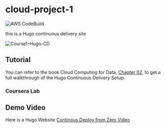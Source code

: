 # cloud-project-1

![AWS CodeBuild](https://codebuild.us-west-2.amazonaws.com/badges?uuid=eyJlbmNyeXB0ZWREYXRhIjoiT1Y0Wi9Zeko1NTJXVGtwSTdicW00M2RhSFlBNWRMNk5EQWVuMk04eU9NbFdsZDc5ck13UVZjVTQxdS8veWRuNmRFd3I1VUFMb2pCYzZWZ1Z5aWw1aFFvPSIsIml2UGFyYW1ldGVyU3BlYyI6ImNib1E0VjZBeGxkMEZVWVgiLCJtYXRlcmlhbFNldFNlcmlhbCI6MX0%3D&branch=main)

this is a Hugo continuous delivery site

![Course1-Hugo-CD](https://user-images.githubusercontent.com/58792/107864165-cd2d2580-6e27-11eb-8607-ed0b7d80c995.jpg)


## Tutorial
You can refer to the book Cloud Computing for Data, [Chapter 02](https://paiml.com/docs/home/books/cloud-computing-for-data/chapter02-cloud-foundations/), to get a full walkthrough of the Hugo Continuous Delivery Setup. 

### Coursera Lab





## Demo Video

Here is a Hugo Website [Continous Deploy from Zero Video](https://www.youtube.com/watch?v=xiodvLdPnvI)
